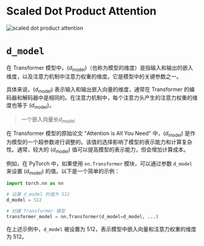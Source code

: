 # Scaled Dot Product Attention
![scaled dot product attention](https://uvadlc-notebooks.readthedocs.io/en/latest/_images/scaled_dot_product_attn.svg)

# `d_model`
在 Transformer 模型中，\($d_{\text{model}}$\)（也称为模型的维度）是指输入和输出的嵌入维度，以及注意力机制中注意力权重的维度。它是模型中的关键参数之一。

具体来说，\($d_{\text{model}}$\) 表示输入和输出嵌入向量的维度，通常在 Transformer 的编码器和解码器中是相同的。在注意力机制中，每个注意力头产生的注意力权重的维度也等于 \($d_{\text{model}}$\)。

> 一个嵌入向量长$d_{model}$

在 Transformer 模型的原始论文 "Attention is All You Need" 中，\($d_{\text{model}}$\) 是作为模型的一个超参数进行调整的。该值的选择影响了模型的表示能力和计算复杂性。通常，较大的 \($d_{\text{model}}$\) 值可以提高模型的表示能力，但会增加计算成本。

例如，在 PyTorch 中，如果使用 `nn.Transformer` 模块，可以通过参数 `d_model` 来设置 \($d_{\text{model}}$\) 的值。以下是一个简单的示例：

```python
import torch.nn as nn

# 设置 d_model 的值为 512
d_model = 512

# 创建 Transformer 模型
transformer_model = nn.Transformer(d_model=d_model, ...)
```

在上述示例中，`d_model` 被设置为 512，表示模型中嵌入向量和注意力权重的维度为 512。